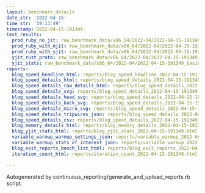 ```yaml
---
layout: benchmark_details
date_str: '2022-04-15'
time_str: '19:13:49'
timestamp: 2022-04-15-191349
test_results:
  prod_ruby_no_jit: raw_benchmark_data/x86_64/2022-04/2022-04-15-191349_basic_benchmark_prod_ruby_no_jit.json
  prod_ruby_with_mjit: raw_benchmark_data/x86_64/2022-04/2022-04-15-191349_basic_benchmark_prod_ruby_with_mjit.json
  prod_ruby_with_yjit: raw_benchmark_data/x86_64/2022-04/2022-04-15-191349_basic_benchmark_prod_ruby_with_yjit.json
  yjit_rust_proto: raw_benchmark_data/x86_64/2022-04/2022-04-15-191349_basic_benchmark_yjit_rust_proto.json
  yjit_stats: raw_benchmark_data/x86_64/2022-04/2022-04-15-191349_basic_benchmark_yjit_stats.json
reports:
  blog_speed_headline_html: reports/blog_speed_headline_2022-04-15-191349.html
  blog_speed_details_html: reports/blog_speed_details_2022-04-15-191349.html
  blog_speed_details_raw_details_html: reports/blog_speed_details_2022-04-15-191349.raw_details.html
  blog_speed_details_svg: reports/blog_speed_details_2022-04-15-191349.svg
  blog_speed_details_head_svg: reports/blog_speed_details_2022-04-15-191349.head.svg
  blog_speed_details_back_svg: reports/blog_speed_details_2022-04-15-191349.back.svg
  blog_speed_details_micro_svg: reports/blog_speed_details_2022-04-15-191349.micro.svg
  blog_speed_details_tripwires_json: reports/blog_speed_details_2022-04-15-191349.tripwires.json
  blog_speed_details_csv: reports/blog_speed_details_2022-04-15-191349.csv
  blog_memory_details_html: reports/blog_memory_details_2022-04-15-191349.html
  blog_yjit_stats_html: reports/blog_yjit_stats_2022-04-15-191349.html
  variable_warmup_warmup_settings_json: reports/variable_warmup_2022-04-15-191349.warmup_settings.json
  variable_warmup_stats_of_interest_json: reports/variable_warmup_2022-04-15-191349.stats_of_interest.json
  blog_exit_reports_bench_list_html: reports/blog_exit_reports_2022-04-15-191349.bench_list.html
  iteration_count_html: reports/iteration_count_2022-04-15-191349.html

---
```

Autogenerated by continuous_reporting/generate_and_upload_reports.rb script.
